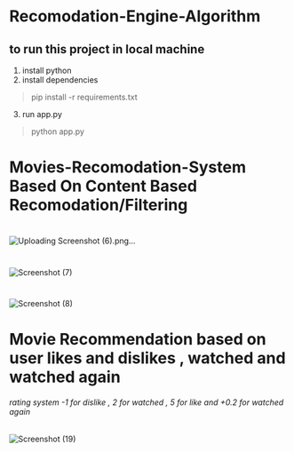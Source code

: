 # Recomodation-Engine-Algorithm


## to run this project in local machine

1. install python
2. install dependencies
> pip install -r requirements.txt
3. run app.py
> python app.py



# Movies-Recomodation-System Based On Content Based Recomodation/Filtering


#

![Uploading Screenshot (6).png…]()


#

![Screenshot (7)](https://user-images.githubusercontent.com/76725762/175011984-55e22423-f886-42f7-a83c-c7d7aaacdd61.png)


#

![Screenshot (8)](https://user-images.githubusercontent.com/76725762/175012000-ebc88f24-4b12-4508-96bf-1aceea8e38c0.png)




# Movie Recommendation based on user likes and dislikes , watched and watched again

###### rating system -1 for dislike , 2 for watched , 5 for like and +0.2 for watched again 
![Screenshot (19)](https://user-images.githubusercontent.com/76725762/170856542-68c264dc-d3ab-4f49-94ef-894ca4106463.png)
